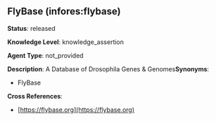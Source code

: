 [//]: # (DO NOT MANUALLY EDIT THIS FILE. IT IS GENERATED FROM A TEMPLATE.)

## FlyBase (infores:flybase)

**Status**: released
  
**Knowledge Level**: knowledge_assertion
  
**Agent Type**: not_provided

**Description**: A Database of Drosophila Genes & Genomes**Synonyms**:

- FlyBase

**Cross References**:

- [https://flybase.org](https://flybase.org)

